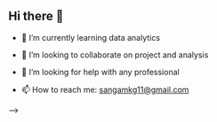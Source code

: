 ## Hi there 👋




- 🌱 I’m currently learning data analytics
- 👯 I’m looking to collaborate on project and analysis
- 🤔 I’m looking for help with any professional

- 📫 How to reach me: sangamkg11@gmail.com


-->
